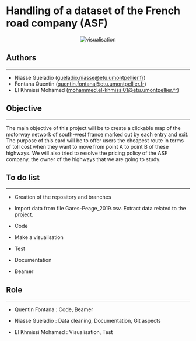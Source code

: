 # Handling of a dataset of the French road company (ASF)

<center>

![visualisation](doc/image.png)

</center>



## Authors

---
+ Niasse Gueladio (gueladio.niasse@etu.umontpellier.fr)
+ Fontana Quentin (quentin.fontana@etu.umontpellier.fr)
+ El Khmissi Mohamed (mohammed.el-khmissi01@etu.umontpellier.fr)


## Objective

---
The main objective of this project will be to create a clickable map of the motorway network of south-west france marked out by each entry and exit. The purpose of this card will be to offer users the cheapest route in terms of toll cost when they want to move from point A to point B of these highways. We will also tried to resolve the pricing policy of the ASF company, the owner of the highways that we are going to study.


## To do list

---
+ Creation of the repository and branches 

+ Import data from file Gares-Peage_2019.csv. Extract data related to the project.

+ Code

+ Make a visualisation

+ Test 

+ Documentation

+ Beamer


## Role

---
+ Quentin Fontana : Code, Beamer

+ Niasse Gueladio : Data cleaning, Documentation, Git aspects

+ El Khmissi Mohamed : Visualisation, Test

